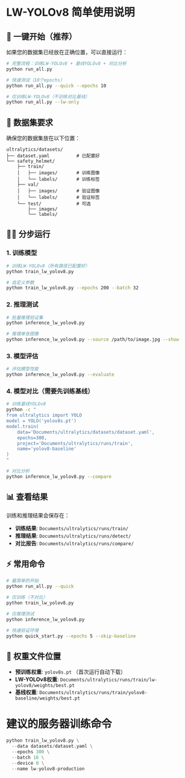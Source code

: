 # LW-YOLOv8 简单使用说明

## 🚀 一键开始（推荐）

如果您的数据集已经放在正确位置，可以直接运行：

```bash
# 完整流程：训练LW-YOLOv8 + 基线YOLOv8 + 对比分析
python run_all.py

# 快速测试（10个epochs）
python run_all.py --quick --epochs 10

# 仅训练LW-YOLOv8（不训练对比基线）
python run_all.py --lw-only
```

## 📁 数据集要求

确保您的数据集放在以下位置：
```
ultralytics/datasets/
├── dataset.yaml          # 已配置好
└── safety_helmet/
    ├── train/
    │   ├── images/       # 训练图像
    │   └── labels/       # 训练标签
    ├── val/
    │   ├── images/       # 验证图像
    │   └── labels/       # 验证标签
    └── test/             # 可选
        ├── images/
        └── labels/
```

## 🏃‍♂️ 分步运行

### 1. 训练模型
```bash
# 训练LW-YOLOv8（所有路径已配置好）
python train_lw_yolov8.py

# 自定义参数
python train_lw_yolov8.py --epochs 200 --batch 32
```

### 2. 推理测试
```bash
# 批量推理验证集
python inference_lw_yolov8.py

# 推理单张图像
python inference_lw_yolov8.py --source /path/to/image.jpg --show
```

### 3. 模型评估
```bash
# 评估模型性能
python inference_lw_yolov8.py --evaluate
```

### 4. 模型对比（需要先训练基线）
```bash
# 训练基线YOLOv8
python -c "
from ultralytics import YOLO
model = YOLO('yolov8s.pt')
model.train(
    data='Documents/ultralytics/datasets/dataset.yaml',
    epochs=300,
    project='Documents/ultralytics/runs/train',
    name='yolov8-baseline'
)
"

# 对比分析
python inference_lw_yolov8.py --compare
```

## 📊 查看结果

训练和推理结果会保存在：
- **训练结果**: `Documents/ultralytics/runs/train/`
- **推理结果**: `Documents/ultralytics/runs/detect/`
- **对比报告**: `Documents/ultralytics/runs/compare/`

## ⚡ 常用命令

```bash
# 最简单的开始
python run_all.py --quick

# 仅训练（不对比）
python train_lw_yolov8.py

# 仅推理测试
python inference_lw_yolov8.py

# 快速验证环境
python quick_start.py --epochs 5 --skip-baseline
```

## 🔧 权重文件位置

- **预训练权重**: `yolov8s.pt` （首次运行自动下载）
- **LW-YOLOv8权重**: `Documents/ultralytics/runs/train/lw-yolov8/weights/best.pt`
- **基线权重**: `Documents/ultralytics/runs/train/yolov8-baseline/weights/best.pt`

# 建议的服务器训练命令
```python
python train_lw_yolov8.py \
  --data datasets/dataset.yaml \
  --epochs 300 \
  --batch 16 \
  --device 0 \
  --name lw-yolov8-production
```
